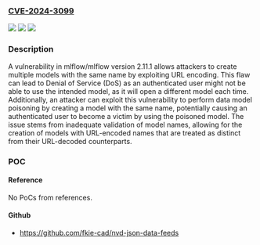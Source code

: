 ### [CVE-2024-3099](https://cve.mitre.org/cgi-bin/cvename.cgi?name=CVE-2024-3099)
![](https://img.shields.io/static/v1?label=Product&message=mlflow%2Fmlflow&color=blue)
![](https://img.shields.io/static/v1?label=Version&message=unspecified%3C%3D%20latest%20&color=brighgreen)
![](https://img.shields.io/static/v1?label=Vulnerability&message=CWE-475%20Undefined%20Behavior%20for%20Input%20to%20API&color=brighgreen)

### Description

A vulnerability in mlflow/mlflow version 2.11.1 allows attackers to create multiple models with the same name by exploiting URL encoding. This flaw can lead to Denial of Service (DoS) as an authenticated user might not be able to use the intended model, as it will open a different model each time. Additionally, an attacker can exploit this vulnerability to perform data model poisoning by creating a model with the same name, potentially causing an authenticated user to become a victim by using the poisoned model. The issue stems from inadequate validation of model names, allowing for the creation of models with URL-encoded names that are treated as distinct from their URL-decoded counterparts.

### POC

#### Reference
No PoCs from references.

#### Github
- https://github.com/fkie-cad/nvd-json-data-feeds

